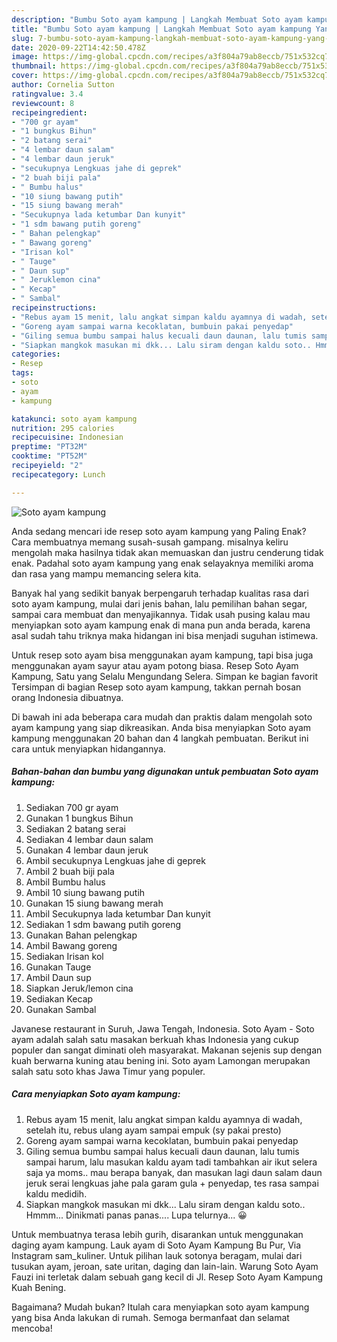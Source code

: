 ```yaml
---
description: "Bumbu Soto ayam kampung | Langkah Membuat Soto ayam kampung Yang Enak Dan Mudah"
title: "Bumbu Soto ayam kampung | Langkah Membuat Soto ayam kampung Yang Enak Dan Mudah"
slug: 7-bumbu-soto-ayam-kampung-langkah-membuat-soto-ayam-kampung-yang-enak-dan-mudah
date: 2020-09-22T14:42:50.478Z
image: https://img-global.cpcdn.com/recipes/a3f804a79ab8eccb/751x532cq70/soto-ayam-kampung-foto-resep-utama.jpg
thumbnail: https://img-global.cpcdn.com/recipes/a3f804a79ab8eccb/751x532cq70/soto-ayam-kampung-foto-resep-utama.jpg
cover: https://img-global.cpcdn.com/recipes/a3f804a79ab8eccb/751x532cq70/soto-ayam-kampung-foto-resep-utama.jpg
author: Cornelia Sutton
ratingvalue: 3.4
reviewcount: 8
recipeingredient:
- "700 gr ayam"
- "1 bungkus Bihun"
- "2 batang serai"
- "4 lembar daun salam"
- "4 lembar daun jeruk"
- "secukupnya Lengkuas jahe di geprek"
- "2 buah biji pala"
- " Bumbu halus"
- "10 siung bawang putih"
- "15 siung bawang merah"
- "Secukupnya lada ketumbar Dan kunyit"
- "1 sdm bawang putih goreng"
- " Bahan pelengkap"
- " Bawang goreng"
- "Irisan kol"
- " Tauge"
- " Daun sup"
- " Jeruklemon cina"
- " Kecap"
- " Sambal"
recipeinstructions:
- "Rebus ayam 15 menit, lalu angkat simpan kaldu ayamnya di wadah, setelah itu, rebus ulang ayam sampai empuk (sy pakai presto)"
- "Goreng ayam sampai warna kecoklatan, bumbuin pakai penyedap"
- "Giling semua bumbu sampai halus kecuali daun daunan, lalu tumis sampai harum, lalu masukan kaldu ayam tadi tambahkan air ikut selera saja ya moms.. mau berapa banyak, dan masukan lagi daun salam daun jeruk serai lengkuas jahe pala garam gula + penyedap, tes rasa sampai kaldu medidih."
- "Siapkan mangkok masukan mi dkk... Lalu siram dengan kaldu soto.. Hmmm... Dinikmati panas panas.... Lupa telurnya... 😀"
categories:
- Resep
tags:
- soto
- ayam
- kampung

katakunci: soto ayam kampung 
nutrition: 295 calories
recipecuisine: Indonesian
preptime: "PT32M"
cooktime: "PT52M"
recipeyield: "2"
recipecategory: Lunch

---
```



![Soto ayam kampung](https://img-global.cpcdn.com/recipes/a3f804a79ab8eccb/751x532cq70/soto-ayam-kampung-foto-resep-utama.jpg)

Anda sedang mencari ide resep soto ayam kampung yang Paling Enak? Cara membuatnya memang susah-susah gampang. misalnya keliru mengolah maka hasilnya tidak akan memuaskan dan justru cenderung tidak enak. Padahal soto ayam kampung yang enak selayaknya memiliki aroma dan rasa yang mampu memancing selera kita.

Banyak hal yang sedikit banyak berpengaruh terhadap kualitas rasa dari soto ayam kampung, mulai dari jenis bahan, lalu pemilihan bahan segar, sampai cara membuat dan menyajikannya. Tidak usah pusing kalau mau menyiapkan soto ayam kampung enak di mana pun anda berada, karena asal sudah tahu triknya maka hidangan ini bisa menjadi suguhan istimewa.

Untuk resep soto ayam bisa menggunakan ayam kampung, tapi bisa juga menggunakan ayam sayur atau ayam potong biasa. Resep Soto Ayam Kampung, Satu yang Selalu Mengundang Selera. Simpan ke bagian favorit Tersimpan di bagian Resep soto ayam kampung, takkan pernah bosan orang Indonesia dibuatnya.


Di bawah ini ada beberapa cara mudah dan praktis dalam mengolah soto ayam kampung yang siap dikreasikan. Anda bisa menyiapkan Soto ayam kampung menggunakan 20 bahan dan 4 langkah pembuatan. Berikut ini cara untuk menyiapkan hidangannya.

<!--inarticleads1-->

##### Bahan-bahan dan bumbu yang digunakan untuk pembuatan Soto ayam kampung:

1. Sediakan 700 gr ayam
1. Gunakan 1 bungkus Bihun
1. Sediakan 2 batang serai
1. Sediakan 4 lembar daun salam
1. Gunakan 4 lembar daun jeruk
1. Ambil secukupnya Lengkuas jahe di geprek
1. Ambil 2 buah biji pala
1. Ambil  Bumbu halus
1. Ambil 10 siung bawang putih
1. Gunakan 15 siung bawang merah
1. Ambil Secukupnya lada ketumbar Dan kunyit
1. Sediakan 1 sdm bawang putih goreng
1. Gunakan  Bahan pelengkap
1. Ambil  Bawang goreng
1. Sediakan Irisan kol
1. Gunakan  Tauge
1. Ambil  Daun sup
1. Siapkan  Jeruk/lemon cina
1. Sediakan  Kecap
1. Gunakan  Sambal


Javanese restaurant in Suruh, Jawa Tengah, Indonesia. Soto Ayam - Soto ayam adalah salah satu masakan berkuah khas Indonesia yang cukup populer dan sangat diminati oleh masyarakat. Makanan sejenis sup dengan kuah berwarna kuning atau bening ini. Soto ayam Lamongan merupakan salah satu soto khas Jawa Timur yang populer. 

<!--inarticleads2-->

##### Cara menyiapkan Soto ayam kampung:

1. Rebus ayam 15 menit, lalu angkat simpan kaldu ayamnya di wadah, setelah itu, rebus ulang ayam sampai empuk (sy pakai presto)
1. Goreng ayam sampai warna kecoklatan, bumbuin pakai penyedap
1. Giling semua bumbu sampai halus kecuali daun daunan, lalu tumis sampai harum, lalu masukan kaldu ayam tadi tambahkan air ikut selera saja ya moms.. mau berapa banyak, dan masukan lagi daun salam daun jeruk serai lengkuas jahe pala garam gula + penyedap, tes rasa sampai kaldu medidih.
1. Siapkan mangkok masukan mi dkk... Lalu siram dengan kaldu soto.. Hmmm... Dinikmati panas panas.... Lupa telurnya... 😀


Untuk membuatnya terasa lebih gurih, disarankan untuk menggunakan daging ayam kampung. Lauk ayam di Soto Ayam Kampung Bu Pur, Via Instagram sam_kuliner. Untuk pilihan lauk sotonya beragam, mulai dari tusukan ayam, jeroan, sate uritan, daging dan lain-lain. Warung Soto Ayam Fauzi ini terletak dalam sebuah gang kecil di Jl. Resep Soto Ayam Kampung Kuah Bening. 

Bagaimana? Mudah bukan? Itulah cara menyiapkan soto ayam kampung yang bisa Anda lakukan di rumah. Semoga bermanfaat dan selamat mencoba!
